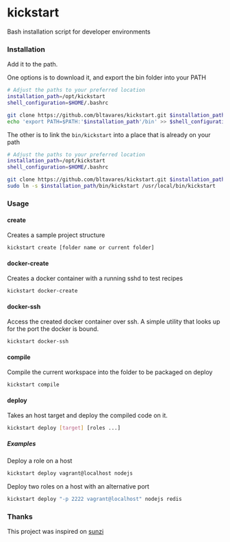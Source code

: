 # kickstart
Bash installation script for developer environments

### Installation
Add it to the path.

One options is to download it, and export the bin folder into your PATH
```bash
# Adjust the paths to your preferred location
installation_path=/opt/kickstart
shell_configuration=$HOME/.bashrc

git clone https://github.com/bltavares/kickstart.git $installation_path
echo 'export PATH=$PATH:'$installation_path'/bin' >> $shell_configuration
```

The other is to link the `bin/kickstart` into a place that is already on your path
```bash
# Adjust the paths to your preferred location
installation_path=/opt/kickstart
shell_configuration=$HOME/.bashrc

git clone https://github.com/bltavares/kickstart.git $installation_path
sudo ln -s $installation_path/bin/kickstart /usr/local/bin/kickstart
```

### Usage

#### create
Creates a sample project structure

```bash
kickstart create [folder name or current folder]
```

#### docker-create
Creates a docker container with a running sshd to test recipes

```bash
kickstart docker-create
```

#### docker-ssh
Access the created docker container over ssh. A simple utility that looks up for the port the docker is bound.

```bash
kickstart docker-ssh
```


#### compile
Compile the current workspace into the folder to be packaged on deploy

```bash
kickstart compile
```

#### deploy
Takes an host target and deploy the compiled code on it.

```bash
kickstart deploy [target] [roles ...]
```

##### Examples
Deploy a role on a host

```bash
kickstart deploy vagrant@localhost nodejs
```

Deploy two roles on a host with an alternative port

```bash
kickstart deploy "-p 2222 vagrant@localhost" nodejs redis
```

### Thanks
This project was inspired on [sunzi](https://github.com/kenn/sunzi)
